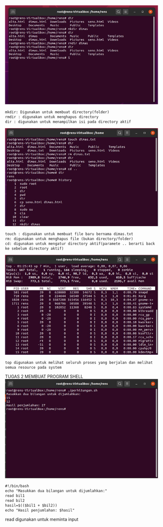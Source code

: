 ![path](assets/mkadirrmdir.jpg)
```
mkdir: Digunakan untuk membuat directory(folder) 
rmdir : digunakan untuk menghapus directory 
dir : digunakan untuk menampilkan isi pada directory aktif
```
![path](assets/touch.jpg)
```
touch : digunakan untuk membuat file baru bernama dimas.txt
rm: digunakan untuk menghapus file (bukan directory/folder)
cd: digunakan untuk mengatur directory aktif(paramete .. berarti back ke sebelum directory aktif)
```


![path](assets/top.jpg)
```
top digunakan untuk melihat seluruh proses yang berjalan dan melihat semua resource pada system
```


TUGAS 2 MEMBUAT PROGRAM SHELL
![path](assets/tugas.jpg)
```
#!/bin/bash
echo "Masukkan dua bilangan untuk dijumlahkan:"
read bil1
read bil2
hasil=$(($bil1 + $bil2))
echo "Hasil penjumlahan: $hasil"
```
read digunakan untuk meminta input
